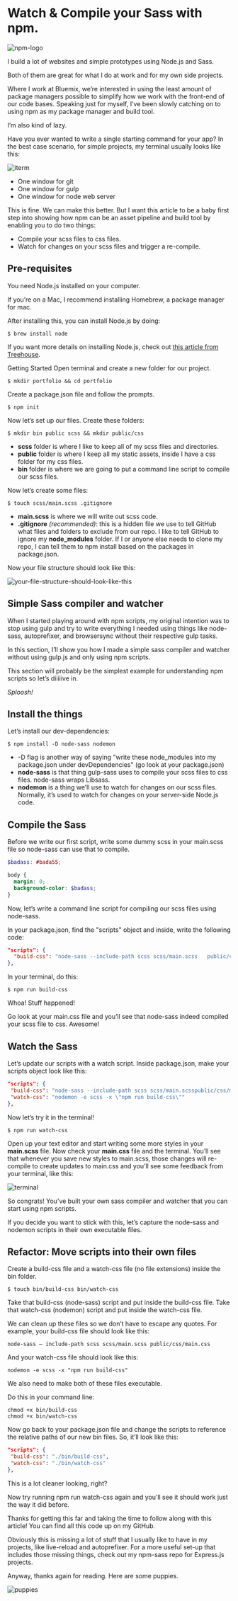 # Watch & Compile your Sass with npm.

![npm-logo](https://cdn-images-1.medium.com/max/800/1*0fr3PbT2XqjsMD52sc2-NQ.png)

I build a lot of websites and simple prototypes using Node.js and Sass.

Both of them are great for what I do at work and for my own side projects.

Where I work at Bluemix, we’re interested in using the least amount of package managers possible to simplify how we work with the front-end of our code bases. Speaking just for myself, I’ve been slowly catching on to using npm as my package manager and build tool.

I’m also kind of lazy.

Have you ever wanted to write a single starting command for your app? In the best case scenario, for simple projects, my terminal usually looks like this:

![iterm](https://cdn-images-1.medium.com/max/800/1*jldAraopNj972njyWe71Fg.png)

* One window for git
* One window for gulp
* One window for node web server

This is fine. We can make this better. But I want this article to be a baby first step into showing how npm can be an asset pipeline and build tool by enabling you to do two things:

* Compile your scss files to css files.
* Watch for changes on your scss files and trigger a re-compile.

## Pre-requisites

You need Node.js installed on your computer.

If you’re on a Mac, I recommend installing Homebrew, a package manager for mac.

After installing this, you can install Node.js by doing:

```
$ brew install node
```

If you want more details on installing Node.js, check out [this article from Treehouse](http://blog.teamtreehouse.com/install-node-js-npm-mac).

Getting Started Open terminal and create a new folder for our project.

```
$ mkdir portfolio && cd portfolio
```

Create a package.json file and follow the prompts.

```
$ npm init
```

Now let’s set up our files. Create these folders:

```
$ mkdir bin public scss && mkdir public/css
```
* **scss** folder is where I like to keep all of my scss files and directories.
* **public** folder is where I keep all my static assets, inside I have a css folder for my css files.
* **bin** folder is where we are going to put a command line script to compile our scss files.

Now let’s create some files:

```
$ touch scss/main.scss .gitignore
```
* **main.scss** is where we will write out scss code.
* **.gitignore** *(recommended)*: this is a hidden file we use to tell GitHub what files and folders to exclude from our repo. I like to tell GitHub to ignore my **node_modules** folder. If I or anyone else needs to clone my repo, I can tell them to npm install based on the packages in package.json.

Now your file structure should look like this:

![your-file-structure-should-look-like-this](https://cdn-images-1.medium.com/max/800/1*21kxMu-JL__TXtFo5QLzJw.png)

## Simple Sass compiler and watcher

When I started playing around with npm scripts, my original intention was to stop using gulp and try to write everything I needed using things like node-sass, autoprefixer, and browsersync without their respective gulp tasks.

In this section, I’ll show you how I made a simple sass compiler and watcher without using gulp.js and only using npm scripts.

This section will probably be the simplest example for understanding npm scripts so let’s diiiiive in.

*Sploosh!*

## Install the things

Let’s install our dev-dependencies:

```
$ npm install -D node-sass nodemon
```
* -D flag is another way of saying "write these node_modules into my package.json under devDependencies" (go look at your package.json)
* **node-sass** is that thing gulp-sass uses to compile your scss files to css files. node-sass wraps Libsass.
* **nodemon** is a thing we’ll use to watch for changes on our scss files. Normally, it’s used to watch for changes on your server-side Node.js code.

## Compile the Sass

Before we write our first script, write some dummy scss in your main.scss file so node-sass can use that to compile.

```scss
$badass: #bada55;

body {
  margin: 0;
  background-color: $badass;
}
```

Now, let’s write a command line script for compiling our scss files using node-sass.

In your package.json, find the "scripts" object and inside, write the following code:

```json
"scripts": {
  "build-css": "node-sass --include-path scss scss/main.scss   public/css/main.css"
},
```

In your terminal, do this:

```
$ npm run build-css
```

Whoa! Stuff happened!

Go look at your main.css file and you’ll see that node-sass indeed compiled your scss file to css. Awesome!

## Watch the Sass

Let’s update our scripts with a watch script. Inside package.json, make your scripts object look like this:

```json
"scripts": {
 "build-css": "node-sass --include-path scss scss/main.scsspublic/css/main.css",
 "watch-css": "nodemon -e scss -x \"npm run build-css\""
},
```

Now let’s try it in the terminal!

```
$ npm run watch-css
```

Open up your text editor and start writing some more styles in your **main.scss** file. Now check your **main.css** file and the terminal. You’ll see that whenever you save new styles to main.scss, those changes will re-compile to create updates to main.css and you’ll see some feedback from your terminal, like this:

![terminal](https://cdn-images-1.medium.com/max/800/1*f6Uw8hOunC31odya6Uk4Lw.png)

So congrats! You’ve built your own sass compiler and watcher that you can start using npm scripts.

If you decide you want to stick with this, let’s capture the node-sass and nodemon scripts in their own executable files.

## Refactor: Move scripts into their own files

Create a build-css file and a watch-css file (no file extensions) inside the bin folder.

```
$ touch bin/build-css bin/watch-css
```

Take that build-css (node-sass) script and put inside the build-css file.
Take that watch-css (nodemon) script and put inside the watch-css file.

We can clean up these files so we don’t have to escape any quotes. For example, your build-css file should look like this:

```
node-sass — include-path scss scss/main.scss public/css/main.css
```

And your watch-css file should look like this:

```
nodemon -e scss -x "npm run build-css"
```

We also need to make both of these files executable.

Do this in your command line:

```
chmod +x bin/build-css
chmod +x bin/watch-css
```

Now go back to your package.json file and change the scripts to reference the relative paths of our new bin files. So, it’ll look like this:

```json
"scripts": {
 "build-css": "./bin/build-css",
 "watch-css": "./bin/watch-css"
},
```

This is a lot cleaner looking, right?

Now try running npm run watch-css again and you’ll see it should work just the way it did before.

Thanks for getting this far and taking the time to follow along with this article! You can find all this code up on my GitHub.

Obviously this is missing a lot of stuff that I usually like to have in my projects, like live-reload and autoprefixer. For a more useful set-up that includes those missing things, check out my npm-sass repo for Express.js projects.

Anyway, thanks again for reading. Here are some puppies.

![puppies](https://cdn-images-1.medium.com/max/800/1*l_I1sL8XOWAr_3kjmjMf2w.gif)
